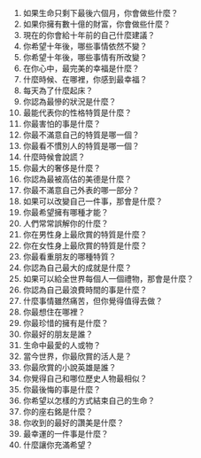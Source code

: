1. 如果生命只剩下最後六個月，你會做些什麼？
2. 如果你擁有數十億的財富，你會做些什麼？
3. 現在的你會給十年前的自己什麼建議？
4. 你希望十年後，哪些事情依然不變？
5. 你希望十年後，哪些事情有所改變？
6. 在你心中，最完美的幸福是什麼？
7. 什麼時候、在哪裡，你感到最幸福？
8. 每天為了什麼起床？
9. 你認為最慘的狀況是什麼？
10. 最能代表你的性格特質是什麼？
11. 你最害怕的事是什麼？
12. 你最不滿意自己的特質是哪一個？
13. 你最看不慣別人的特質是哪一個？
14. 什麼時候會說謊？
15. 你最大的奢侈是什麼？
16. 你認為最被高估的美德是什麼？
17. 你最不滿意自己外表的哪一部分？
18. 如果可以改變自己一件事，那會是什麼？
19. 你最希望擁有哪種才能？
20. 人們常常誤解你的什麼？
21. 你在男性身上最欣賞的特質是什麼？
22. 你在女性身上最欣賞的特質是什麼？
23. 你最看重朋友的哪種特質？
24. 你認為自己最大的成就是什麼？
25. 如果可以給全世界每個人一個禮物，那會是什麼？
26. 你認為自己最浪費時間的事是什麼？
27. 什麼事情雖然痛苦，但你覺得值得去做？
28. 你最想住在哪裡？
29. 你最珍惜的擁有是什麼？
30. 你最好的朋友是誰？
31. 生命中最愛的人或物？
32. 當今世界，你最欣賞的活人是？
33. 你最欣賞的小說英雄是誰？
34. 你覺得自己和哪位歷史人物最相似？
35. 你最後悔的事是什麼？
36. 你希望以怎樣的方式結束自己的生命？
37. 你的座右銘是什麼？
38. 你收到的最好的讚美是什麼？
39. 最幸運的一件事是什麼？
40. 什麼讓你充滿希望？
